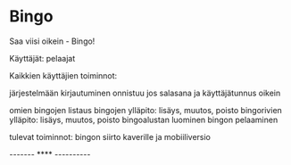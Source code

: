 # Bingo
Saa viisi oikein - Bingo!

Käyttäjät: pelaajat

Kaikkien käyttäjien toiminnot:

järjestelmään kirjautuminen
	onnistuu jos salasana ja käyttäjätunnus oikein

omien bingojen listaus
bingojen ylläpito: lisäys, muutos, poisto
bingorivien ylläpito: lisäys, muutos, poisto
bingoalustan luominen
bingon pelaaminen 

tulevat toiminnot:
bingon siirto kaverille ja 
mobiiliversio

------- **** ---------- 

